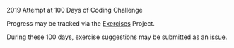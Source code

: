 2019 Attempt at 100 Days of Coding Challenge

Progress may be tracked via the [Exercises](https://github.com/amazingproducer/100Days/projects/1) Project.

During these 100 days, exercise suggestions may be submitted as an [issue](https://github.com/amazingproducer/100Days/issues).

